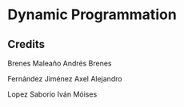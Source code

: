 # Dynamic Programmation

## Credits

Brenes Maleaño Andrés Brenes

Fernández Jiménez Axel Alejandro

Lopez Saborio Iván Móises
